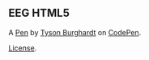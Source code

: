 EEG HTML5
---------


A [Pen](http://codepen.io/psammetichus/pen/rALvq) by [Tyson Burghardt](http://codepen.io/psammetichus) on [CodePen](http://codepen.io/).

[License](http://codepen.io/psammetichus/pen/rALvq/license).